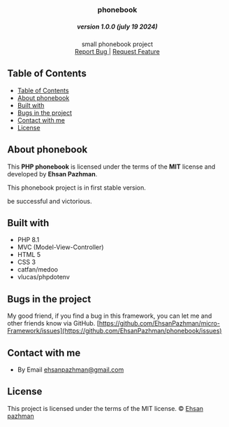 <p align="center">
  <a href="https://github.com/EhsanPazhman/phonebook">
  </a>
  <h3 align="center">phonebook</h3>
  <h5 align="center">version 1.0.0 (july 19 2024)</h5>
  <p align="center">
    small phonebook project
    <br>
    <a href="https://github.com/mgazori/microphp/issues">Report Bug </a>
    |
     <a href="https://github.com/mgazori/microphp/issues"> Request Feature</a>
  </p>
</p>

## Table of Contents
- [Table of Contents](#table-of-contents)
- [About phonebook](#about-phonebook)
- [Built with](#built-with)
- [Bugs in the project](#bugs-in-the-project)
- [Contact with me](#contact-with-me)
- [License](#license)

## About phonebook
This **PHP phonebook** is licensed under the terms of the **MIT** license and developed by **Ehsan Pazhman**.

This phonebook project is in first stable version.

be successful and victorious.

## Built with
- PHP 8.1
- MVC (Model-View-Controller)
- HTML 5
- CSS 3
- catfan/medoo
- vlucas/phpdotenv

## Bugs in the project
My good friend, if you find a bug in this framework, you can let me and other friends know via GitHub. [https://github.com/EhsanPazhman/micro-Framework/issues](https://github.com/EhsanPazhman/phonebook/issues)

## Contact with me
 - By Email [ehsanpazhman@gmail.com](mailto:ehsanpazhman@gmail.com)

## License

This project is licensed under the terms of the MIT license. © [Ehsan pazhman](https://github.com/EhsanPazhman)
